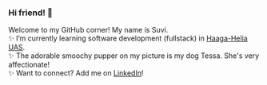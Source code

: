 ### Hi friend! :slightly_smiling_face:  
Welcome to my GitHub corner! My name is Suvi.    
✨ I’m currently learning software development (fullstack) in [Haaga-Helia UAS](https://www.haaga-helia.fi/en).  
✨ The adorable smoochy pupper on my picture is my dog Tessa. She's very affectionate!  
✨ Want to connect? Add me on [LinkedIn](https://fi.linkedin.com/in/suvi-varjoranta-suvi200)!
